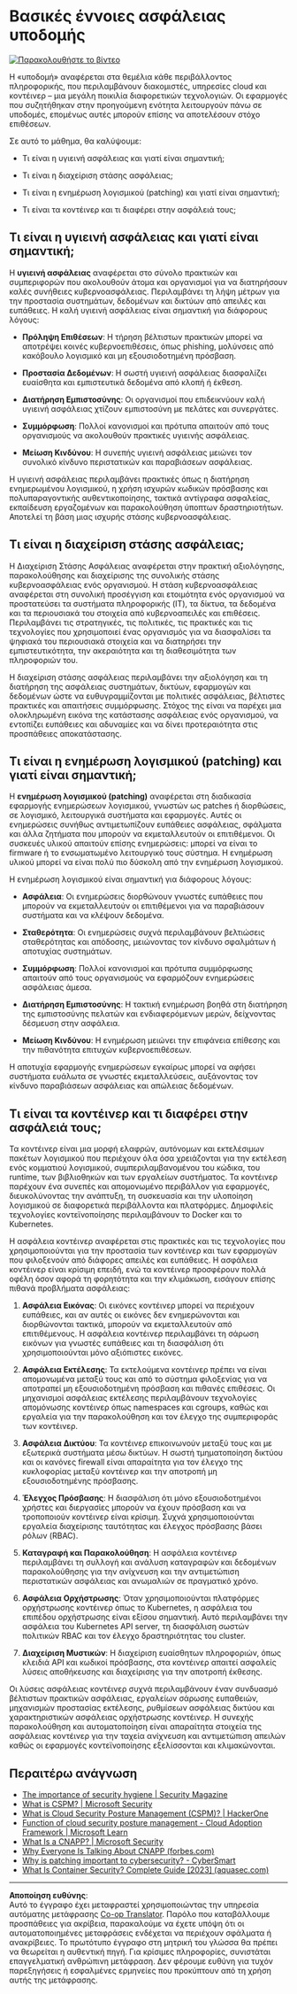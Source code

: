<!--
CO_OP_TRANSLATOR_METADATA:
{
  "original_hash": "882ebf66a648f419bcbf680ed6aefa00",
  "translation_date": "2025-09-03T20:04:05+00:00",
  "source_file": "6.1 Infrastructure security key concepts.md",
  "language_code": "el"
}
-->
# Βασικές έννοιες ασφάλειας υποδομής

[![Παρακολουθήστε το βίντεο](../../translated_images/6-1_placeholder.773c176b8b7e3560d49a8ab481a9457006c04ad3c7b3acd4a4291af6da21df7f.el.png)](https://learn-video.azurefd.net/vod/player?id=729d969e-c8ce-4889-aaa0-e5d92658ed62)

Η «υποδομή» αναφέρεται στα θεμέλια κάθε περιβάλλοντος πληροφορικής, που περιλαμβάνουν διακομιστές, υπηρεσίες cloud και κοντέινερ – μια μεγάλη ποικιλία διαφορετικών τεχνολογιών. Οι εφαρμογές που συζητήθηκαν στην προηγούμενη ενότητα λειτουργούν πάνω σε υποδομές, επομένως αυτές μπορούν επίσης να αποτελέσουν στόχο επιθέσεων.

Σε αυτό το μάθημα, θα καλύψουμε:

- Τι είναι η υγιεινή ασφάλειας και γιατί είναι σημαντική;

- Τι είναι η διαχείριση στάσης ασφάλειας;

- Τι είναι η ενημέρωση λογισμικού (patching) και γιατί είναι σημαντική;

- Τι είναι τα κοντέινερ και τι διαφέρει στην ασφάλειά τους;

## Τι είναι η υγιεινή ασφάλειας και γιατί είναι σημαντική;

Η **υγιεινή ασφάλειας** αναφέρεται στο σύνολο πρακτικών και συμπεριφορών που ακολουθούν άτομα και οργανισμοί για να διατηρήσουν καλές συνήθειες κυβερνοασφάλειας. Περιλαμβάνει τη λήψη μέτρων για την προστασία συστημάτων, δεδομένων και δικτύων από απειλές και ευπάθειες. Η καλή υγιεινή ασφάλειας είναι σημαντική για διάφορους λόγους:

- **Πρόληψη Επιθέσεων**: Η τήρηση βέλτιστων πρακτικών μπορεί να αποτρέψει κοινές κυβερνοεπιθέσεις, όπως phishing, μολύνσεις από κακόβουλο λογισμικό και μη εξουσιοδοτημένη πρόσβαση.

- **Προστασία Δεδομένων**: Η σωστή υγιεινή ασφάλειας διασφαλίζει ευαίσθητα και εμπιστευτικά δεδομένα από κλοπή ή έκθεση.

- **Διατήρηση Εμπιστοσύνης**: Οι οργανισμοί που επιδεικνύουν καλή υγιεινή ασφάλειας χτίζουν εμπιστοσύνη με πελάτες και συνεργάτες.

- **Συμμόρφωση**: Πολλοί κανονισμοί και πρότυπα απαιτούν από τους οργανισμούς να ακολουθούν πρακτικές υγιεινής ασφάλειας.

- **Μείωση Κινδύνου**: Η συνεπής υγιεινή ασφάλειας μειώνει τον συνολικό κίνδυνο περιστατικών και παραβιάσεων ασφάλειας.

Η υγιεινή ασφάλειας περιλαμβάνει πρακτικές όπως η διατήρηση ενημερωμένου λογισμικού, η χρήση ισχυρών κωδικών πρόσβασης και πολυπαραγοντικής αυθεντικοποίησης, τακτικά αντίγραφα ασφαλείας, εκπαίδευση εργαζομένων και παρακολούθηση ύποπτων δραστηριοτήτων. Αποτελεί τη βάση μιας ισχυρής στάσης κυβερνοασφάλειας.

## Τι είναι η διαχείριση στάσης ασφάλειας;

Η Διαχείριση Στάσης Ασφάλειας αναφέρεται στην πρακτική αξιολόγησης, παρακολούθησης και διαχείρισης της συνολικής στάσης κυβερνοασφάλειας ενός οργανισμού. Η στάση κυβερνοασφάλειας αναφέρεται στη συνολική προσέγγιση και ετοιμότητα ενός οργανισμού να προστατεύσει τα συστήματα πληροφορικής (IT), τα δίκτυα, τα δεδομένα και τα περιουσιακά του στοιχεία από κυβερνοαπειλές και επιθέσεις. Περιλαμβάνει τις στρατηγικές, τις πολιτικές, τις πρακτικές και τις τεχνολογίες που χρησιμοποιεί ένας οργανισμός για να διασφαλίσει τα ψηφιακά του περιουσιακά στοιχεία και να διατηρήσει την εμπιστευτικότητα, την ακεραιότητα και τη διαθεσιμότητα των πληροφοριών του. 

Η διαχείριση στάσης ασφάλειας περιλαμβάνει την αξιολόγηση και τη διατήρηση της ασφάλειας συστημάτων, δικτύων, εφαρμογών και δεδομένων ώστε να ευθυγραμμίζονται με πολιτικές ασφάλειας, βέλτιστες πρακτικές και απαιτήσεις συμμόρφωσης. Στόχος της είναι να παρέχει μια ολοκληρωμένη εικόνα της κατάστασης ασφάλειας ενός οργανισμού, να εντοπίζει ευπάθειες και αδυναμίες και να δίνει προτεραιότητα στις προσπάθειες αποκατάστασης.

## Τι είναι η ενημέρωση λογισμικού (patching) και γιατί είναι σημαντική;

Η **ενημέρωση λογισμικού (patching)** αναφέρεται στη διαδικασία εφαρμογής ενημερώσεων λογισμικού, γνωστών ως patches ή διορθώσεις, σε λογισμικό, λειτουργικά συστήματα και εφαρμογές. Αυτές οι ενημερώσεις συνήθως αντιμετωπίζουν ευπάθειες ασφάλειας, σφάλματα και άλλα ζητήματα που μπορούν να εκμεταλλευτούν οι επιτιθέμενοι. Οι συσκευές υλικού απαιτούν επίσης ενημερώσεις: μπορεί να είναι το firmware ή το ενσωματωμένο λειτουργικό τους σύστημα. Η ενημέρωση υλικού μπορεί να είναι πολύ πιο δύσκολη από την ενημέρωση λογισμικού.

Η ενημέρωση λογισμικού είναι σημαντική για διάφορους λόγους:

- **Ασφάλεια**: Οι ενημερώσεις διορθώνουν γνωστές ευπάθειες που μπορούν να εκμεταλλευτούν οι επιτιθέμενοι για να παραβιάσουν συστήματα και να κλέψουν δεδομένα.

- **Σταθερότητα**: Οι ενημερώσεις συχνά περιλαμβάνουν βελτιώσεις σταθερότητας και απόδοσης, μειώνοντας τον κίνδυνο σφαλμάτων ή αποτυχίας συστημάτων.

- **Συμμόρφωση**: Πολλοί κανονισμοί και πρότυπα συμμόρφωσης απαιτούν από τους οργανισμούς να εφαρμόζουν ενημερώσεις ασφάλειας άμεσα.

- **Διατήρηση Εμπιστοσύνης**: Η τακτική ενημέρωση βοηθά στη διατήρηση της εμπιστοσύνης πελατών και ενδιαφερόμενων μερών, δείχνοντας δέσμευση στην ασφάλεια.

- **Μείωση Κινδύνου**: Η ενημέρωση μειώνει την επιφάνεια επίθεσης και την πιθανότητα επιτυχών κυβερνοεπιθέσεων.

Η αποτυχία εφαρμογής ενημερώσεων εγκαίρως μπορεί να αφήσει συστήματα ευάλωτα σε γνωστές εκμεταλλεύσεις, αυξάνοντας τον κίνδυνο παραβιάσεων ασφάλειας και απώλειας δεδομένων.

## Τι είναι τα κοντέινερ και τι διαφέρει στην ασφάλειά τους;

Τα κοντέινερ είναι μια μορφή ελαφρών, αυτόνομων και εκτελέσιμων πακέτων λογισμικού που περιέχουν όλα όσα χρειάζονται για την εκτέλεση ενός κομματιού λογισμικού, συμπεριλαμβανομένου του κώδικα, του runtime, των βιβλιοθηκών και των εργαλείων συστήματος. Τα κοντέινερ παρέχουν ένα συνεπές και απομονωμένο περιβάλλον για εφαρμογές, διευκολύνοντας την ανάπτυξη, τη συσκευασία και την υλοποίηση λογισμικού σε διαφορετικά περιβάλλοντα και πλατφόρμες. Δημοφιλείς τεχνολογίες κοντεϊνοποίησης περιλαμβάνουν το Docker και το Kubernetes.

Η ασφάλεια κοντέινερ αναφέρεται στις πρακτικές και τις τεχνολογίες που χρησιμοποιούνται για την προστασία των κοντέινερ και των εφαρμογών που φιλοξενούν από διάφορες απειλές και ευπάθειες. Η ασφάλεια κοντέινερ είναι κρίσιμη επειδή, ενώ τα κοντέινερ προσφέρουν πολλά οφέλη όσον αφορά τη φορητότητα και την κλιμάκωση, εισάγουν επίσης πιθανά προβλήματα ασφάλειας:

1. **Ασφάλεια Εικόνας**: Οι εικόνες κοντέινερ μπορεί να περιέχουν ευπάθειες, και αν αυτές οι εικόνες δεν ενημερώνονται και διορθώνονται τακτικά, μπορούν να εκμεταλλευτούν από επιτιθέμενους. Η ασφάλεια κοντέινερ περιλαμβάνει τη σάρωση εικόνων για γνωστές ευπάθειες και τη διασφάλιση ότι χρησιμοποιούνται μόνο αξιόπιστες εικόνες.

2. **Ασφάλεια Εκτέλεσης**: Τα εκτελούμενα κοντέινερ πρέπει να είναι απομονωμένα μεταξύ τους και από το σύστημα φιλοξενίας για να αποτραπεί μη εξουσιοδοτημένη πρόσβαση και πιθανές επιθέσεις. Οι μηχανισμοί ασφάλειας εκτέλεσης περιλαμβάνουν τεχνολογίες απομόνωσης κοντέινερ όπως namespaces και cgroups, καθώς και εργαλεία για την παρακολούθηση και τον έλεγχο της συμπεριφοράς των κοντέινερ.

3. **Ασφάλεια Δικτύου**: Τα κοντέινερ επικοινωνούν μεταξύ τους και με εξωτερικά συστήματα μέσω δικτύων. Η σωστή τμηματοποίηση δικτύου και οι κανόνες firewall είναι απαραίτητα για τον έλεγχο της κυκλοφορίας μεταξύ κοντέινερ και την αποτροπή μη εξουσιοδοτημένης πρόσβασης.

4. **Έλεγχος Πρόσβασης**: Η διασφάλιση ότι μόνο εξουσιοδοτημένοι χρήστες και διεργασίες μπορούν να έχουν πρόσβαση και να τροποποιούν κοντέινερ είναι κρίσιμη. Συχνά χρησιμοποιούνται εργαλεία διαχείρισης ταυτότητας και έλεγχος πρόσβασης βάσει ρόλων (RBAC).

5. **Καταγραφή και Παρακολούθηση**: Η ασφάλεια κοντέινερ περιλαμβάνει τη συλλογή και ανάλυση καταγραφών και δεδομένων παρακολούθησης για την ανίχνευση και την αντιμετώπιση περιστατικών ασφάλειας και ανωμαλιών σε πραγματικό χρόνο.

6. **Ασφάλεια Ορχήστρωσης**: Όταν χρησιμοποιούνται πλατφόρμες ορχήστρωσης κοντέινερ όπως το Kubernetes, η ασφάλεια του επιπέδου ορχήστρωσης είναι εξίσου σημαντική. Αυτό περιλαμβάνει την ασφάλεια του Kubernetes API server, τη διασφάλιση σωστών πολιτικών RBAC και τον έλεγχο δραστηριότητας του cluster.

7. **Διαχείριση Μυστικών**: Η διαχείριση ευαίσθητων πληροφοριών, όπως κλειδιά API και κωδικοί πρόσβασης, στα κοντέινερ απαιτεί ασφαλείς λύσεις αποθήκευσης και διαχείρισης για την αποτροπή έκθεσης.

Οι λύσεις ασφάλειας κοντέινερ συχνά περιλαμβάνουν έναν συνδυασμό βέλτιστων πρακτικών ασφάλειας, εργαλείων σάρωσης ευπαθειών, μηχανισμών προστασίας εκτέλεσης, ρυθμίσεων ασφάλειας δικτύου και χαρακτηριστικών ασφάλειας ορχήστρωσης κοντέινερ. Η συνεχής παρακολούθηση και αυτοματοποίηση είναι απαραίτητα στοιχεία της ασφάλειας κοντέινερ για την ταχεία ανίχνευση και αντιμετώπιση απειλών καθώς οι εφαρμογές κοντεϊνοποίησης εξελίσσονται και κλιμακώνονται.

## Περαιτέρω ανάγνωση

- [The importance of security hygiene | Security Magazine](https://www.securitymagazine.com/articles/99510-the-importance-of-security-hygiene)
- [What is CSPM? | Microsoft Security](https://www.microsoft.com/security/business/security-101/what-is-cspm?WT.mc_id=academic-96948-sayoung)
- [What is Cloud Security Posture Management (CSPM)? | HackerOne](https://www.hackerone.com/knowledge-center/what-cloud-security-posture-management)
- [Function of cloud security posture management - Cloud Adoption Framework | Microsoft Learn](https://learn.microsoft.com/azure/cloud-adoption-framework/organize/cloud-security-posture-management?WT.mc_id=academic-96948-sayoung)
- [What Is a CNAPP? | Microsoft Security](https://www.microsoft.com/security/business/security-101/what-is-cnapp)
- [Why Everyone Is Talking About CNAPP (forbes.com)](https://www.forbes.com/sites/forbestechcouncil/2021/12/10/why-everyone-is-talking-about-cnapp/?sh=567275ca1549)
- [Why is patching important to cybersecurity? - CyberSmart](https://cybersmart.co.uk/blog/why-is-patching-important-to-cybersecurity/)
- [What Is Container Security? Complete Guide [2023] (aquasec.com)](https://www.aquasec.com/cloud-native-academy/container-security/container-security/)

---

**Αποποίηση ευθύνης**:  
Αυτό το έγγραφο έχει μεταφραστεί χρησιμοποιώντας την υπηρεσία αυτόματης μετάφρασης [Co-op Translator](https://github.com/Azure/co-op-translator). Παρόλο που καταβάλλουμε προσπάθειες για ακρίβεια, παρακαλούμε να έχετε υπόψη ότι οι αυτοματοποιημένες μεταφράσεις ενδέχεται να περιέχουν σφάλματα ή ανακρίβειες. Το πρωτότυπο έγγραφο στη μητρική του γλώσσα θα πρέπει να θεωρείται η αυθεντική πηγή. Για κρίσιμες πληροφορίες, συνιστάται επαγγελματική ανθρώπινη μετάφραση. Δεν φέρουμε ευθύνη για τυχόν παρεξηγήσεις ή εσφαλμένες ερμηνείες που προκύπτουν από τη χρήση αυτής της μετάφρασης.